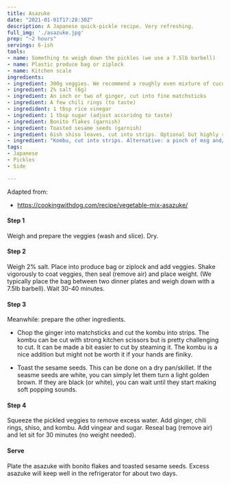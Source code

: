 ```yaml
---
title: Asazuke
date: "2021-01-01T17:28:30Z"
description: A Japanese quick-pickle recipe. Very refreshing.
full_img: './asazuke.jpg'
prep: "~2 hours"
servings: 6-ish
tools:
- name: Something to weigh down the pickles (we use a 7.5lb barbell)
- name: Plastic produce bag or ziplock
- name: Kitchen scale
ingredients:
- ingredient: 300g veggies. We recommend a roughly even mixture of cucumber, daikon radish, and nappa cabbage. If necessary, you can omit one of these. We have not tried subsituting an ingredient for anything else, but the original recipe also calls for carrot.
- ingredient: 2% salt (6g)
- ingredient: An inch or two of ginger, cut into fine matchsticks
- ingredient: A few chili rings (to taste)
- ingredident: 1 tbsp rice vinegar
- ingredient: 1 tbsp sugar (adjust accoridng to taste)
- ingredient: Bonito flakes (garnish)
- ingredient: Toasted sesame seeds (garnish)
- ingredient: 6ish shiso leaves, cut into strips. Optional but highly recommended.
- ingredient: "Kombu, cut into strips. Alternative: a pinch of msg and/or extra bonito flakes."
tags:
- Japanese
- Pickles
- Side

---
```


Adapted from:
  - https://cookingwithdog.com/recipe/vegetable-mix-asazuke/

#### Step 1

Weigh and prepare the veggies (wash and slice). Dry.

#### Step 2

Weigh 2% salt. Place into produce bag or ziplock and add veggies. Shake vigorously to coat veggies, then seal (remove air) and place weight. (We typically place the bag between two dinner plates and weigh down with a 7.5lb barbell). Wait 30-40 minutes.

#### Step 3

Meanwhile: prepare the other ingredients. 

* Chop the ginger into matchsticks and cut the kombu into strips. The kombu can be cut with strong kitchen scissors but is pretty challenging to cut. It can be made a bit easier to cut by steaming it. The kombu is a nice addition but might not be worth it if your hands are finiky.

* Toast the sesame seeds. This can be done on a dry pan/skillet. If the seasme seeds are white, you can simply let them turn a light golden brown. If they are black (or white), you can wait until they start making soft popping sounds.

#### Step 4

Squeeze the pickled veggies to remove excess water. Add ginger, chili rings, shiso, and kombu. Add vingear and sugar. Reseal bag (remove air) and let sit for 30 minutes (no weight needed).

#### Serve

Plate the asazuke with bonito flakes and toasted sesame seeds. Excess asazuke will keep well in the refrigerator for about two days.

